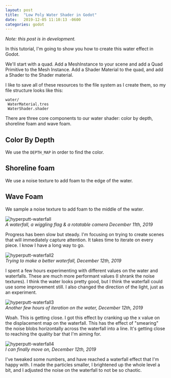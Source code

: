 ```yaml
---
layout: post
title:  "Low Poly Water Shader in Godot"
date:   2019-12-05 11:10:13 -0600
categories: godot
---
```


_Note: this post is in development._

In this tutorial, I'm going to show you how to create this water effect in Godot.

We'll start with a quad. Add a MeshInstance to your scene and add a Quad Primitive to the Mesh Instance. Add a Shader Material to the quad, and add a Shader to the Shader material.

I like to save all of these resources to the file system as I create them, so my file structure looks like this:

	water/
	 WaterMaterial.tres
	 WaterShader.shader

There are three core components to our water shader: color by depth, shoreline foam and wave foam.

## Color By Depth
We use the `DEPTH_MAP` in order to find the color.

## Shoreline foam
We use a noise texture to add foam to the edge of the water.

## Wave Foam
We sample a noise texture to add foam to the middle of the water.




![hyperputt-waterfall][waterfall]  
_A waterfall, a wiggling flag & a rotatable camera December 11th, 2019_

Progress has been slow but steady. I'm focusing on trying to create scenes that will immediately capture attention. It takes time to iterate on every piece. I know I have a long way to go.  


![hyperputt-waterfall2][waterfall2]  
_Trying to make a better waterfall, December 12th, 2019_

I spent a few hours experimenting with different values on the water and waterfalls. These are much more performant values (I shrank the noise textures). I think the water looks pretty good, but I think the waterfall could use some improvement still. I also changed the direction of the light, just as an experiment.

![hyperputt-waterfall3][waterfall3]  
_Another few hours of iteration on the water, December 12th, 2019_

Woah. This is getting close. I got this effect by cranking up the x value on the displacement map on the waterfall. This has the effect of "smearing" the noise blobs horizontally across the waterfall into a line. It's getting close to reaching the quality bar that I'm aiming for.

![hyperputt-waterfall4][waterfall4]  
_I can finally move on, December 12th, 2019_

I've tweaked some numbers, and have reached a waterfall effect that I'm happy with. I made the particles smaller, I brightened up the whole level a bit, and I adjusted the noise on the waterfall to not be so chaotic.


[waterfall]:{{site.baseurl}}/assets/img/hyperputt_flagwiggle3.gif "HyperPutt Waterfall"
[waterfall2]:{{site.baseurl}}/assets/img/hyperputt_waterfall6.gif "HyperPutt Waterfall2"
[waterfall3]:{{site.baseurl}}/assets/img/hyperputt_waterfall7.gif "HyperPutt Waterfall3"
[waterfall4]:{{site.baseurl}}/assets/img/hyperputt_waterfall10.gif "HyperPutt Waterfall4"